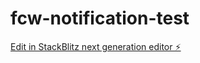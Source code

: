 # fcw-notification-test

[Edit in StackBlitz next generation editor ⚡️](https://stackblitz.com/~/github.com/mapletakahashi/fcw-notification-test)